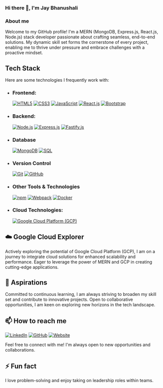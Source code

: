 ### Hi there 👋, I'm Jay Bhanushali

### About me

Welcome to my GitHub profile! I'm a MERN (MongoDB, Express.js, React.js, Node.js) stack developer passionate about crafting seamless, end-to-end solutions. My dynamic skill set forms the cornerstone of every project, enabling me to thrive under pressure and embrace challenges with a proactive mindset.

## Tech Stack

Here are some technologies I frequently work with:

- ### Frontend:
  [![HTML5](https://img.shields.io/badge/-HTML5-E34F26?logo=html5&logoColor=white)]()
  [![CSS3](https://img.shields.io/badge/-CSS3-1572B6?logo=css3&logoColor=white)]()
  [![JavaScript](https://img.shields.io/badge/-JavaScript-F7DF1E?logo=javascript&logoColor=black)]()
  [![React.js](https://img.shields.io/badge/-React.js-61DAFB?logo=react&logoColor=black)]()
  [![Bootstrap](https://img.shields.io/badge/-Bootstrap-563D7C?logo=bootstrap&logoColor=white)]()

- ### Backend:
  [![Node.js](https://img.shields.io/badge/-Node.js-339933?logo=node.js&logoColor=white)]()
  [![Express.js](https://img.shields.io/badge/-Express.js-000000?logo=express&logoColor=white)]()
  [![Fastify.js](https://img.shields.io/badge/-Fastify.js-000000?logo=fastify&logoColor=white)]()

- ### Database
  [![MongoDB](https://img.shields.io/badge/-MongoDB-47A248?logo=mongodb&logoColor=white)]()
  [![SQL](https://img.shields.io/badge/-SQL-4479A1?logo=postgresql&logoColor=white)]()

- ### Version Control
  [![Git](https://img.shields.io/badge/-Git-F05032?logo=git&logoColor=white)]()
  [![GitHub](https://img.shields.io/badge/-GitHub-181717?logo=github&logoColor=white)]()

- ### Other Tools & Technologies
  [![npm](https://img.shields.io/badge/-npm-CB3837?logo=npm&logoColor=white)]()
  [![Webpack](https://img.shields.io/badge/-Webpack-8DD6F9?logo=webpack&logoColor=black)]()
  [![Docker](https://img.shields.io/badge/-Docker-2496ED?logo=docker&logoColor=white)]()
  
- ### Cloud Technologies:
  [![Google Cloud Platform (GCP)](https://img.shields.io/badge/-Google_Cloud_Platform_(GCP)-4285F4?logo=google-cloud&logoColor=white)]()




## ☁️ Google Cloud Explorer
Actively exploring the potential of Google Cloud Platform (GCP), I am on a journey to integrate cloud solutions for enhanced scalability and performance. Eager to leverage the power of MERN and GCP in creating cutting-edge applications.

## 🚀 Aspirations
Committed to continuous learning, I am always striving to broaden my skill set and contribute to innovative projects. Open to collaborative opportunities, I am keen on exploring new horizons in the tech landscape.


## 📫 How to reach me
[![LinkedIn](https://img.shields.io/badge/-LinkedIn-0077B5?style=flat&logo=linkedin&logoColor=white)](https://www.linkedin.com/in/jay-bhanushali-4480a2244/)
[![GitHub](https://img.shields.io/badge/-GitHub-181717?style=flat&logo=github&logoColor=white)](https://github.com/jaybhanu12)
[![Website](https://img.shields.io/badge/-Website-FF5722?style=flat&logo=google-chrome&logoColor=white)](https://www.yourportfolio.com)


Feel free to connect with me! I'm always open to new opportunities and collaborations.

## ⚡ Fun fact
I love problem-solving and enjoy taking on leadership roles within teams.
